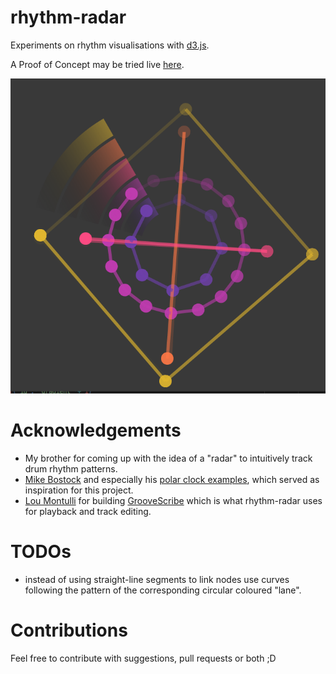 # rhythm-radar
Experiments on rhythm visualisations with [d3.js](https://d3js.org/).

A Proof of Concept may be tried live [here](http://isaacbernat.github.io/rhythm-radar/?TimeSig=4/4&Div=16&Tempo=100&Measures=1&H=|xxx-xxx-xxx-xxx-|&S=|----O-------O---|&K=|o-------o-------|&T1=|---o---oo-------|&T4=|---o---oo-------|).

[![Screenshot showcasing the radar along several beats](https://github.com/isaacbernat/rhythm-radar/blob/master/screenshot.png)](http://isaacbernat.github.io/rhythm-radar/?TimeSig=4/4&Div=16&Tempo=100&Measures=1&H=|xxx-xxx-xxx-xxx-|&S=|----O-------O---|&K=|o-------o-------|&T1=|---o---oo-------|&T4=|---o---oo-------|)

# Acknowledgements
- My brother for coming up with the idea of a "radar" to intuitively track drum rhythm patterns.
- [Mike Bostock](https://bost.ocks.org/mike/) and especially his [polar clock examples](http://bl.ocks.org/mbostock/1096355), which served as inspiration for this project.
- [Lou Montulli](http://www.montulli.org/lou) for building [GrooveScribe](https://github.com/montulli/GrooveScribe) which is what rhythm-radar uses for playback and track editing.

# TODOs
- instead of using straight-line segments to link nodes use curves following the pattern of the corresponding circular coloured "lane".

# Contributions
Feel free to contribute with suggestions, pull requests or both ;D
